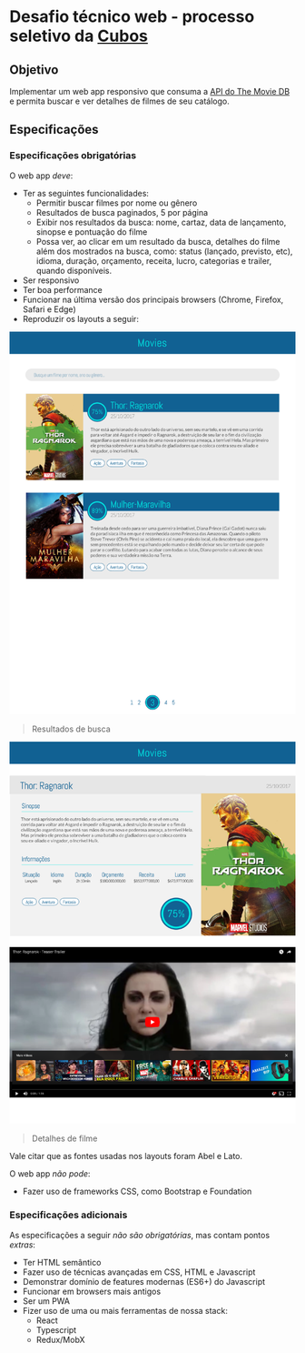 # Desafio técnico web - processo seletivo da [Cubos](https://cubos.io)

## Objetivo

Implementar um web app responsivo que consuma a [API do The Movie DB](https://www.themoviedb.org/documentation/api) e permita buscar e ver detalhes de filmes de seu catálogo.

## Especificações
### Especificações obrigatórias

O web app _deve_:

- Ter as seguintes funcionalidades:
    - Permitir buscar filmes por nome ou gênero
    - Resultados de busca paginados, 5 por página
    - Exibir nos resultados da busca: nome, cartaz, data de lançamento, sinopse e pontuação do filme
    - Possa ver, ao clicar em um resultado da busca, detalhes do filme além dos mostrados na busca, como: status (lançado, previsto, etc), idioma, duração, orçamento, receita, lucro, categorias e trailer, quando disponíveis.
- Ser responsivo
- Ter boa performance
- Funcionar na última versão dos principais browsers (Chrome, Firefox, Safari e Edge)
- Reproduzir os layouts a seguir:

![](assets/lista.jpeg)
> Resultados de busca

![](assets/filme.jpeg)
> Detalhes de filme

Vale citar que as fontes usadas nos layouts foram Abel e Lato.

O web app _não pode_:

- Fazer uso de frameworks CSS, como Bootstrap e Foundation

### Especificações adicionais

As especificações a seguir _não são obrigatórias_, mas contam pontos _extras_:

- Ter HTML semântico
- Fazer uso de técnicas avançadas em CSS, HTML e Javascript
- Demonstrar domínio de features modernas (ES6+) do Javascript
- Funcionar em browsers mais antigos
- Ser um PWA
- Fizer uso de uma ou mais ferramentas de nossa stack:
    - React
    - Typescript
    - Redux/MobX
